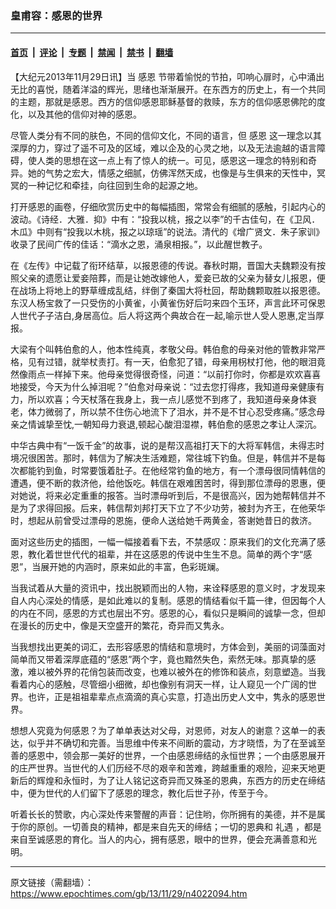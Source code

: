 ### 皇甫容：感恩的世界

---

#### [首页](../../../..?n4022094) &nbsp;|&nbsp; [评论](../../../../../epoch-comment?n4022094) &nbsp;|&nbsp; [专题](../../../../../epoch-special?n4022094) &nbsp;|&nbsp; [禁闻](../../../../../epoch-news?n4022094) &nbsp;|&nbsp; [禁书](../../../../../books?n4022094) &nbsp;|&nbsp; [翻墙](https://github.com/gfw-breaker/nogfw/blob/master/README.md?n4022094)


<div class="post_content" id="artbody" itemprop="articleBody">
 <!-- article content begin -->
 <p>
  【大纪元2013年11月29日讯】当
  <ok href="https://www.epochtimes.com/gb/tag/%E6%84%9F%E6%81%A9.html">
   感恩
  </ok>
  节带着愉悦的节拍，叩响心扉时，心中涌出无比的喜悦，随着洋溢的辉光，思绪也渐渐展开。在东西方的历史上，有一个共同的主题，那就是感恩。西方的信仰感恩耶稣基督的救赎，东方的信仰感恩佛陀的度化，以及其他的信仰对神的感恩。
 </p>
 <p>
  尽管人类分有不同的肤色，不同的信仰文化，不同的语言，但
  <ok href="https://www.epochtimes.com/gb/tag/%E6%84%9F%E6%81%A9.html">
   感恩
  </ok>
  这一理念以其深厚的力，穿过了遥不可及的区域，难以企及的心灵之地，以及无法逾越的语言障碍，使人类的思想在这一点上有了惊人的统一。可见，感恩这一理念的特别和奇异。她的气势之宏大，情感之细腻，仿佛浑然天成，也像是与生俱来的天性中，冥冥的一种记忆和牵挂，向往回到生命的起源之地。
 </p>
 <p>
  打开感恩的画卷，仔细欣赏历史中的每幅插图，常常会有细腻的感触，引起内心的波动。《诗经．大雅．抑》中有：“投我以桃，报之以李”的千古佳句，在《卫风．木瓜》中则有“投我以木桃，报之以琼瑶”的说法。清代的《增广贤文．朱子家训》收录了民间广传的佳话：“滴水之恩，涌泉相报。”，以此醒世教子。
 </p>
 <p>
  在《左传》中记载了衔环结草，以报恩德的传说。春秋时期，晋国大夫魏颗没有按照父亲的遗愿让爱妾陪葬，而是让她改嫁他人，爱妾已故的父亲为替女儿报恩，便在战场上将地上的野草缠成乱结，绊倒了秦国大将杜回，帮助魏颗取胜以报恩德。东汉人杨宝救了一只受伤的小黄雀，小黄雀伤好后叼来四个玉环，声言此环可保恩人世代子子洁白,身居高位。后人将这两个典故合在一起,喻示世人受人恩惠,定当厚报。
 </p>
 <p>
  大梁有个叫韩伯愈的人，他本性纯真，孝敬父母。韩伯愈的母亲对他的管教非常严格，见有过错，就举杖责打。有一天，伯愈犯了错，母亲用枴杖打他，他的眼泪竟然像雨点一样掉下来。他母亲觉得很奇怪，问道：“以前打你时，你都是欢欢喜喜地接受，今天为什么掉泪呢？”伯愈对母亲说：“过去您打得疼，我知道母亲健康有力，所以欢喜；今天杖落在我身上，我一点儿感觉不到疼了，我知道母亲身体衰老，体力微弱了，所以禁不住伤心地流下了泪水，并不是不甘心忍受疼痛。”感念母亲之情诚挚至忱,一朝知母力衰退,顿起心酸泪湿襟，韩伯愈的感恩之孝让人深沉。
 </p>
 <p>
  中华古典中有“一饭千金”的故事，说的是帮汉高祖打天下的大将军韩信，未得志时境况很困苦。那时，韩信为了解决生活难题，常往城下钓鱼。但是，韩信并不是每次都能钓到鱼，时常要饿着肚子。在他经常钓鱼的地方，有一个漂母很同情韩信的遭遇，便不断的救济他，给他饭吃。韩信在艰难困苦时，得到那位漂母的恩惠，便对她说，将来必定重重的报答。当时漂母听到后，不是很高兴，因为她帮韩信并不是为了求得回报。后来，韩信帮刘邦打天下立了不少功劳，被封为齐王，在他荣华时，想起从前曾受过漂母的恩施，便命人送给她千两黄金，答谢她昔日的救济。
 </p>
 <p>
  面对这些历史的插图，一幅一幅接着看下去，不禁感叹：原来我们的文化充满了感恩，教化着世世代代的祖辈，并在这感恩的传说中生生不息。简单的两个字“感恩”，当展开她的内涵时，原来如此的丰富，色彩斑斓。
 </p>
 <p>
  当我试着从大量的资讯中，找出脱颖而出的人物，来诠释感恩的意义时，才发现来自人内心深处的情感，是如此难以的复制。感恩的情结看似千篇一律，但因每个人的内在不同，感恩的方式也层出不穷。感恩的心，看似只是瞬间的诚挚一念，但却在漫长的历史中，像是天空盛开的繁花，奇异而又隽永。
 </p>
 <p>
  当我想找出更美的词汇，去形容感恩的情结和意境时，方体会到，美丽的词藻面对简单而又带着深厚底蕴的“感恩”两个字，竟也黯然失色，索然无味。那真挚的感激，难以被外界的花俏包装而改变，也难以被外在的修饰和装点，刻意塑造。当我看着内心的感触，尽管细小细微，却也像别有洞天一样，让人窥见一个广阔的世界。也许，正是祖祖辈辈点点滴滴的真心实意，打造出历史人文中，隽永的感恩世界。
 </p>
 <p>
  想想人究竟为何感恩？为了单单表达对父母，对恩师，对友人的谢意？这单一的表达，似乎并不确切和完善。当思维中传来不间断的震动，方才晓悟，为了在至诚至善的感恩中，领会那一美好的世界，一个由感恩缔结的永恒世界；一个由感恩展开的庄严世界。当世代的人们历经不尽的艰辛和苦难，跨越重重的艰险，迎来天地更新后的辉煌和永恒时，为了让人铭记这奇异而又殊圣的恩典，东西方的历史在缔结中，便为世代的人们留下了感恩的理念，教化后世子孙，传至于今。
 </p>
 <p>
  听着长长的赞歌，内心深处传来警醒的声音：记住哟，你所拥有的美德，并不是属于你的原创。一切善良的精神，都是来自先天的缔结；一切的恩典和
  <ok href="https://www.epochtimes.com/gb/tag/%E7%A4%BC%E9%81%87.html">
   礼遇
  </ok>
  ，都是来自至诚感恩的育化。当人的内心，拥有感恩，眼中的世界，便会充满善意和光明。
 </p>
 <p>
  <!-- article content end -->
  <div id="below_article_ad">
  </div>
 </p>
</div>


---

原文链接（需翻墙）：https://www.epochtimes.com/gb/13/11/29/n4022094.htm